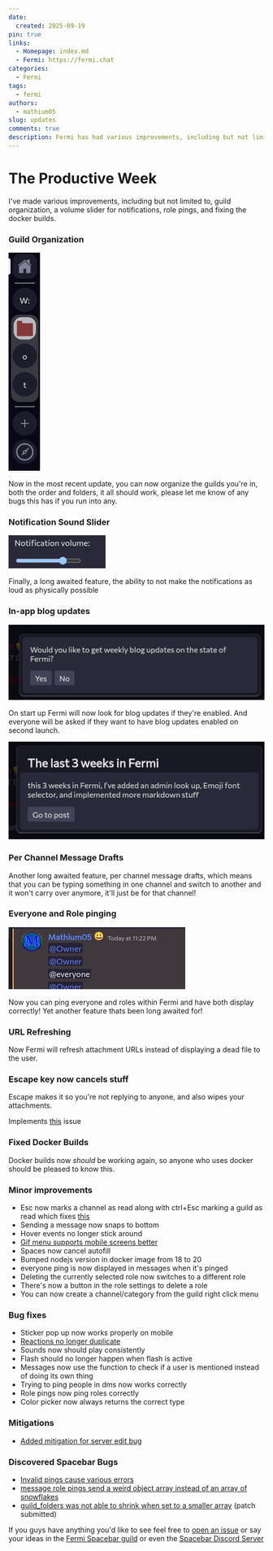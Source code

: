 ```yaml
---
date:
  created: 2025-09-19
pin: true
links:
  - Homepage: index.md
  - Fermi: https://fermi.chat
categories:
  - Fermi
tags:
  - fermi
authors:
  - mathium05
slug: updates
comments: true
description: Fermi has had various improvements, including but not limited to, guild organization, a volume slider for notifications, role pings, and fixing the docker builds.
---
```

# The Productive Week

I've made various improvements, including but not limited to, guild organization, a volume slider for notifications, role pings, and fixing the docker builds.

<!-- more -->
### Guild Organization
![](../assets/updates-20_20250919201349561.png)

Now in the most recent update, you can now organize the guilds you're in, both the order and folders, it all should work, please let me know of any bugs this has if you run into any.

### Notification Sound Slider
![](../assets/updates-20_20250916171321975.png)

Finally, a long awaited feature, the ability to not make the notifications as loud as physically possible

### In-app blog updates
![](../assets/updates-20_20250917130114618.png)

On start up Fermi will now look for blog updates if they're enabled. And everyone will be asked if they want to have blog updates enabled on second launch.

![](../assets/updates-20_20250917130251667.png)

### Per Channel Message Drafts
Another long awaited feature, per channel message drafts, which means that you can be typing something in one channel and switch to another and it won't carry over anymore, it'll just be for that channel!

### Everyone and Role pinging
![](../assets/updates-20_20250918235240847.png)

Now you can ping everyone and roles within Fermi and have both display correctly! Yet another feature thats been long awaited for!

### URL Refreshing
Now Fermi will refresh attachment URLs instead of displaying a dead file to the user.

### Escape key now cancels stuff
Escape makes it so you're not replying to anyone, and also wipes your attachments.

Implements [this](https://github.com/MathMan05/Fermi/issues/111) issue

### Fixed Docker Builds
Docker builds now *should* be working again, so anyone who uses docker should be pleased to know this.

### Minor improvements
* Esc now marks a channel as read along with ctrl+Esc marking a guild as read which fixes [this](https://github.com/MathMan05/Fermi/issues/113)
* Sending a message now snaps to bottom
* Hover events no longer stick around
* [Gif menu supports mobile screens better](https://github.com/MathMan05/Fermi/issues/117)
* Spaces now cancel autofill
* Bumped nodejs version in docker image from 18 to 20
* everyone ping is now displayed in messages when it's pinged
* Deleting the currently selected role now switches to a different role
* There's now a button in the role settings to delete a role
* You can now create a channel/category from the guild right click menu

### Bug fixes
* Sticker pop up now works properly on mobile
* [Reactions no longer duplicate](https://github.com/MathMan05/Fermi/issues/115)
* Sounds now should play consistently 
* Flash should no longer happen when flash is active
* Messages now use the function to check if a user is mentioned instead of doing its own thing
* Trying to ping people in dms now works correctly
* Role pings now ping roles correctly
* Color picker now always returns the correct type

### Mitigations
* [Added mitigation for server edit bug](https://github.com/spacebarchat/server/issues/1319)

### Discovered Spacebar Bugs
* [Invalid pings cause various errors](https://github.com/spacebarchat/server/issues/1326)
* [message role pings send a weird object array instead of an array of snowflakes](https://github.com/spacebarchat/server/issues/1327)
* [guild_folders was not able to shrink when set to a smaller array](https://github.com/spacebarchat/server/pull/1328/files) (patch submitted)

If you guys have anything you'd like to see feel free to [open an issue](https://github.com/MathMan05/Fermi/issues/new) or say your ideas in the [Fermi Spacebar guild](https://fermi.chat/invite/USgYJo?instance=https%3A%2F%2Fspacebar.chat) or even the [Spacebar Discord Server](https://discord.gg/JDjMXTGeY9)
